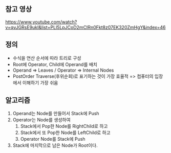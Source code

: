 ﻿## 참고 영상 
https://www.youtube.com/watch?v=qvJGRsE9ukI&list=PLl5LpJCoD2mCIRn0Fkt8z07EK320ZmHgY&index=46

## 정의 
- 수식을 연산 순서에 따라 트리로 구성
- Root에 Operator, Child에 Operand를 배치
- Operand => Leaves / Operator => Internal Nodes
- PostOrder Traverse(후위순회)로 표기하는 것이 가장 효율적 
   => 컴퓨터의 입장에서 이해하기 가장 쉬움 

## 알고리즘 
1. Operand는 Node를 만들어서 Stack에 Push
2. Operator는 Node를 생성하여 
	1. Stack에서 Pop한 Node를 RightChild로 하고 
	2. Stack에서 또 Pop한 Node를 LeftChild로 하고 
	3. Operator Node를 Stack에 Push
3. Stack에 마지막으로 남은 Node가 Root이다. 
